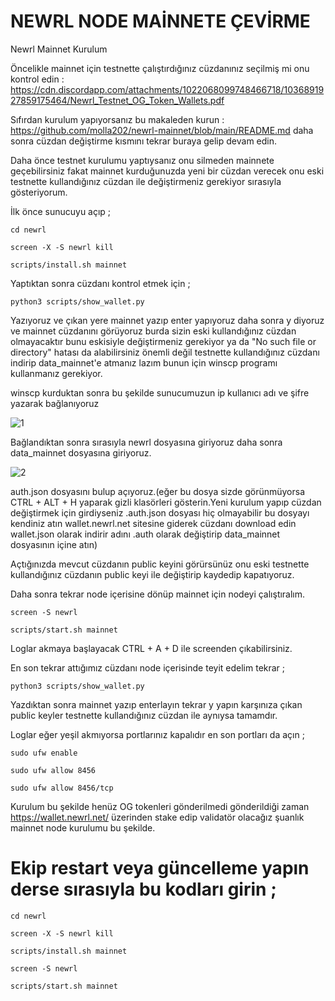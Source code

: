 # NEWRL NODE MAİNNETE ÇEVİRME

Newrl Mainnet Kurulum

Öncelikle mainnet için testnette çalıştırdığınız cüzdanınız seçilmiş mi onu kontrol edin : https://cdn.discordapp.com/attachments/1022068099748466718/1036891927859175464/Newrl_Testnet_OG_Token_Wallets.pdf




Sıfırdan kurulum yapıyorsanız bu makaleden kurun : https://github.com/molla202/newrl-mainnet/blob/main/README.md daha sonra cüzdan değiştirme kısmını tekrar buraya gelip devam edin.

Daha önce testnet kurulumu yaptıysanız onu silmeden mainnete geçebilirsiniz fakat mainnet kurduğunuzda yeni bir cüzdan verecek onu eski testnette kullandığınız cüzdan ile değiştirmeniz gerekiyor sırasıyla gösteriyorum.

İlk önce sunucuyu açıp ;
```
cd newrl
```
```
screen -X -S newrl kill
```
```
scripts/install.sh mainnet
```
Yaptıktan sonra cüzdanı kontrol etmek için ;
```
python3 scripts/show_wallet.py
```
Yazıyoruz ve çıkan yere mainnet yazıp enter yapıyoruz daha sonra y diyoruz ve mainnet cüzdanını görüyoruz burda sizin eski kullandığınız cüzdan olmayacaktır bunu eskisiyle değiştirmeniz gerekiyor ya da "No such file or directory" hatası da alabilirsiniz önemli değil testnette kullandığınız cüzdanı indirip data_mainnet'e atmanız lazım bunun için winscp programı kullanmanız gerekiyor.

winscp kurduktan sonra bu şekilde sunucumuzun ip kullanıcı adı ve şifre yazarak bağlanıyoruz

![1](https://user-images.githubusercontent.com/110679236/199261376-8bdea565-9145-44d9-b70f-cb73930a56ba.PNG)

Bağlandıktan sonra sırasıyla newrl dosyasına giriyoruz daha sonra data_mainnet dosyasına giriyoruz.

![2](https://user-images.githubusercontent.com/110679236/199261739-4c17c4d2-2de0-47b4-b4b1-85e55848f769.PNG)

auth.json dosyasını bulup açıyoruz.(eğer bu dosya sizde görünmüyorsa CTRL + ALT + H yaparak gizli klasörleri gösterin.Yeni kurulum yapıp cüzdan değiştirmek için girdiyseniz .auth.json dosyası hiç olmayabilir bu dosyayı kendiniz atın wallet.newrl.net sitesine giderek cüzdanı download edin wallet.json olarak indirir adını .auth olarak değiştirip data_mainnet dosyasının içine atın)

Açtığınızda mevcut cüzdanın public keyini görürsünüz onu eski testnette kullandığınız cüzdanın public keyi ile değiştirip kaydedip kapatıyoruz.

Daha sonra tekrar node içerisine dönüp mainnet için nodeyi çalıştıralım.
```
screen -S newrl
```
```
scripts/start.sh mainnet
```
Loglar akmaya başlayacak CTRL + A + D ile screenden çıkabilirsiniz.

En son tekrar attığımız cüzdanı node içerisinde teyit edelim tekrar ;
```
python3 scripts/show_wallet.py
```
Yazdıktan sonra mainnet yazıp enterlayın tekrar y yapın karşınıza çıkan public keyler testnette kullandığınız cüzdan ile aynıysa tamamdır.

Loglar eğer yeşil akmıyorsa portlarınız kapalıdır en son portları da açın ;
```
sudo ufw enable
```
```
sudo ufw allow 8456
```
```
sudo ufw allow 8456/tcp
```
Kurulum bu şekilde henüz OG tokenleri gönderilmedi gönderildiği zaman https://wallet.newrl.net/ üzerinden stake edip validatör olacağız şuanlık mainnet node kurulumu bu şekilde.




# Ekip restart veya güncelleme yapın derse sırasıyla bu kodları girin ;

```
cd newrl
```
```
screen -X -S newrl kill
```
```
scripts/install.sh mainnet
```
```
screen -S newrl
```
```
scripts/start.sh mainnet
```
